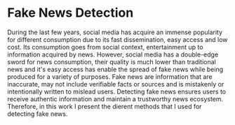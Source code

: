 # Fake News Detection

During the last few years, social media has acquire an immense popularity for different consumption due to its fast dissemination, easy access and low cost. 
Its consumption goes from social context, entertainment up to information acquired by news. However, social media has a double-edge sword for news consumption, 
their quality is much lower than traditional news and it's easy access has enable the spread of fake news while being produced for a variety of purposes. 
Fake news are information that are inaccurate, may not include verifiable facts or sources and is mistakenly or intentionally written to mislead users. 
Detecting fake news ensures users to receive authentic information and maintain a trustworthy news ecosystem. Therefore, in this work I present the 
dierent methods that I used for detecting fake news.
